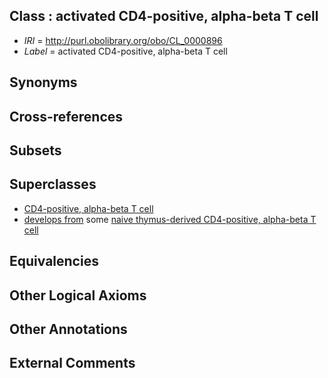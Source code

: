 
## Class : activated CD4-positive, alpha-beta T cell

 * *IRI* = http://purl.obolibrary.org/obo/CL_0000896
 * *Label* = activated CD4-positive, alpha-beta T cell

## Synonyms


## Cross-references


## Subsets


## Superclasses

 * [CD4-positive, alpha-beta T cell](../../CL/24/CL_0000624.md)
 * [develops from](../../RO/02/RO_0002202.md) some [naive thymus-derived CD4-positive, alpha-beta T cell](../../CL/95/CL_0000895.md)

## Equivalencies


## Other Logical Axioms


## Other Annotations


## External Comments

